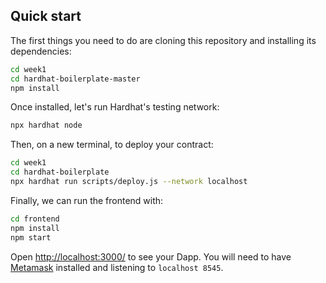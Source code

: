 

## Quick start

The first things you need to do are cloning this repository and installing its
dependencies:

```sh
cd week1
cd hardhat-boilerplate-master
npm install
```

Once installed, let's run Hardhat's testing network:

```sh
npx hardhat node
```

Then, on a new terminal, to deploy your contract:

```sh
cd week1
cd hardhat-boilerplate
npx hardhat run scripts/deploy.js --network localhost
```

Finally, we can run the frontend with:

```sh
cd frontend
npm install
npm start
```

Open [http://localhost:3000/](http://localhost:3000/) to see your Dapp. You will
need to have [Metamask](https://metamask.io) installed and listening to
`localhost 8545`.
